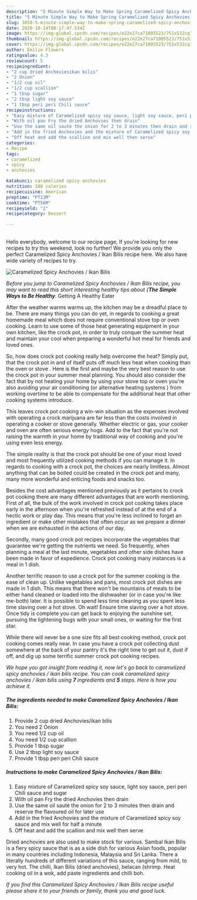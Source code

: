 ```yaml
---
description: "5 Minute Simple Way to Make Spring Caramelized Spicy Anchovies / Ikan Bilis"
title: "5 Minute Simple Way to Make Spring Caramelized Spicy Anchovies / Ikan Bilis"
slug: 3050-5-minute-simple-way-to-make-spring-caramelized-spicy-anchovies-ikan-bilis
date: 2020-10-14T08:17:47.534Z
image: https://img-global.cpcdn.com/recipes/e22e27ca71005523/751x532cq70/caramelized-spicy-anchovies-ikan-bilis-recipe-main-photo.jpg
thumbnail: https://img-global.cpcdn.com/recipes/e22e27ca71005523/751x532cq70/caramelized-spicy-anchovies-ikan-bilis-recipe-main-photo.jpg
cover: https://img-global.cpcdn.com/recipes/e22e27ca71005523/751x532cq70/caramelized-spicy-anchovies-ikan-bilis-recipe-main-photo.jpg
author: Emilie Flowers
ratingvalue: 4.3
reviewcount: 5
recipeingredient:
- "2 cup dried Anchoviesikan bilis"
- "2 Onion"
- "1/2 cup oil"
- "1/2 cup scallion"
- "1 tbsp sugar"
- "2 tbsp light soy sauce"
- "1 tbsp peri peri Chili sauce"
recipeinstructions:
- "Easy mixture of Caramelized spicy soy sauce, light soy sauce, peri peri Chili sauce and sugar"
- "With oil pan Fry the dried Anchovies then drain"
- "Use the same oil sauté the onion for 2 to 3 minutes then drain and reserve the flavoured oil for later use"
- "Add in the fried Anchovies and the mixture of Caramelized spicy soy sauce and mix well for half a minute"
- "Off heat and add the scallion and mix well then serve"
categories:
- Recipe
tags:
- caramelized
- spicy
- anchovies

katakunci: caramelized spicy anchovies 
nutrition: 288 calories
recipecuisine: American
preptime: "PT13M"
cooktime: "PT56M"
recipeyield: "2"
recipecategory: Dessert

---
```

<br>
Hello everybody, welcome to our recipe page, If you're looking for new recipes to try this weekend, look no further! We provide you only the perfect Caramelized Spicy Anchovies / Ikan Bilis recipe here. We also have wide variety of recipes to try.
<br>


![Caramelized Spicy Anchovies / Ikan Bilis](https://img-global.cpcdn.com/recipes/e22e27ca71005523/751x532cq70/caramelized-spicy-anchovies-ikan-bilis-recipe-main-photo.jpg)

<i>Before you jump to Caramelized Spicy Anchovies / Ikan Bilis recipe, you may want to read this short interesting healthy tips about {<strong>The Simple Ways to Be Healthy</strong>.</i>
Getting A Healthy Eater


After the weather warms warms up, the kitchen may be a dreadful place to be. There are many things you can do yet, in regards to cooking a great homemade meal which does not require conventional stove top or oven cooking. Learn to use some of those heat generating equipment in your own kitchen, like the crock pot, in order to truly conquer the summer heat and maintain your cool when preparing a wonderful hot meal for friends and loved ones.

So, how does crock pot cooking really help overcome the heat? Simply put, that the crock pot in and of itself puts off much less heat when cooking than the oven or stove . Here is the first and maybe the very best reason to use the crock pot in your summer meal planning. You should also consider the fact that by not heating your home by using your stove top or oven you're also avoiding your air conditioning (or alternative heating systems ) from working overtime to be able to compensate for the additional heat that other cooking systems introduce.

This leaves crock pot cooking a win-win situation as the expenses involved with operating a crock marijuana are far less than the costs involved in operating a cooker or stove generally. Whether electric or gas, your cooker and oven are often serious energy hogs. Add to the fact that you're not raising the warmth in your home by traditional way of cooking and you're using even less energy.

 The simple reality is that the crock pot should be one of your most loved and most frequently utilized cooking methods if you can manage it. In regards to cooking with a crock pot, the choices are nearly limitless.  Almost anything that can be boiled could be created in the crock pot and many, many more wonderful and enticing foods and snacks too.



Besides the cost advantages mentioned previously as it pertains to crock pot cooking there are many different advantages that are worth mentioning. First of all, the bulk of the work involved in crock pot cooking takes place early in the afternoon when you're refreshed instead of at the end of a hectic work or play day. This means that you're less inclined to forget an ingredient or make other mistakes that often occur as we prepare a dinner when we are exhausted in the actions of our day.

Secondly, many good crock pot recipes incorporate the vegetables that guarantee we're getting the nutrients we need. So frequently, when planning a meal at the last minute, vegetables and other side dishes have been made in favor of expedience. Crock pot cooking many instances is a meal in 1 dish.

Another terrific reason to use a crock pot for the summer cooking is the ease of clean up.  Unlike vegetables and pans, most crock pot dishes are made in 1 dish. This means that there won't be mountains of meals to be either hand cleaned or loaded into the dishwasher (or in case you're like me-both) later. It is possible to spend less time cleaning as you spent less time slaving over a hot stove. Oh wait! Ensure time slaving over a hot stove. Once tidy is complete you can get back to enjoying the sunshine set, pursuing the lightening bugs with your small ones, or waiting for the first star.

While there will never be a one size fits all best cooking method, crock pot cooking comes really near. In case you have a crock pot collecting dust somewhere at the back of your pantry it's the right time to get out it, dust if off, and dig up some terrific summer crock pot cooking recipes.


<i>We hope you got insight from reading it, now let's go back to caramelized spicy anchovies / ikan bilis recipe. You can cook caramelized spicy anchovies / ikan bilis using <strong>7</strong> ingredients and <strong>5</strong> steps. Here is how you achieve it.
</i>

##### The ingredients needed to make Caramelized Spicy Anchovies / Ikan Bilis:

1. Provide 2 cup dried Anchovies/ikan bilis
1. You need 2 Onion
1. You need 1/2 cup oil
1. You need 1/2 cup scallion
1. Provide 1 tbsp sugar
1. Use 2 tbsp light soy sauce
1. Provide 1 tbsp peri peri Chili sauce


##### Instructions to make Caramelized Spicy Anchovies / Ikan Bilis:

1. Easy mixture of Caramelized spicy soy sauce, light soy sauce, peri peri Chili sauce and sugar
1. With oil pan Fry the dried Anchovies then drain
1. Use the same oil sauté the onion for 2 to 3 minutes then drain and reserve the flavoured oil for later use
1. Add in the fried Anchovies and the mixture of Caramelized spicy soy sauce and mix well for half a minute
1. Off heat and add the scallion and mix well then serve


Dried anchovies are also used to make stock for various. Sambal Ikan Bilis is a fiery spicy sauce that is as a side dish for various Asian foods, popular in many countries including Indonesia, Malaysia and Sri Lanka. There a literally hundreds of different variations of this sauce, ranging from mild, to very hot. The chilli, Ikan Bilis (dried anchovies), belacan (shrimp. Heat cooking oil in a wok, add paste ingredients and chilli boh. 

<i>If you find this Caramelized Spicy Anchovies / Ikan Bilis recipe useful please share it to your friends or family, thank you and good luck.</i>
